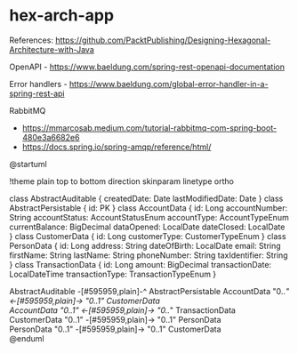 # hex-arch-app

References: https://github.com/PacktPublishing/Designing-Hexagonal-Architecture-with-Java


OpenAPI - https://www.baeldung.com/spring-rest-openapi-documentation

Error handlers - https://www.baeldung.com/global-error-handler-in-a-spring-rest-api

RabbitMQ 
- https://mmarcosab.medium.com/tutorial-rabbitmq-com-spring-boot-480e3a6682e6
- https://docs.spring.io/spring-amqp/reference/html/


@startuml

!theme plain
top to bottom direction
skinparam linetype ortho

class AbstractAuditable {
createdDate:  Date
lastModifiedDate:  Date
}
class AbstractPersistable {
id:  PK
}
class AccountData {
id:  Long
accountNumber:  String
accountStatus:  AccountStatusEnum
accountType:  AccountTypeEnum
currentBalance:  BigDecimal
dataOpened:  LocalDate
dateClosed:  LocalDate
}
class CustomerData {
id:  Long
customerType:  CustomerTypeEnum
}
class PersonData {
id:  Long
address:  String
dateOfBirth:  LocalDate
email:  String
firstName:  String
lastName:  String
phoneNumber:  String
taxIdentifier:  String
}
class TransactionData {
id:  Long
amount:  BigDecimal
transactionDate:  LocalDateTime
transactionType:  TransactionTypeEnum
}

AbstractAuditable    -[#595959,plain]-^  AbstractPersistable
AccountData         "0..*" <-[#595959,plain]-> "0..1" CustomerData        
AccountData         "0..1" <-[#595959,plain]-> "0..*" TransactionData     
CustomerData        "0..1" -[#595959,plain]-> "0..1" PersonData          
PersonData          "0..1" -[#595959,plain]-> "0..1" CustomerData        
@enduml

